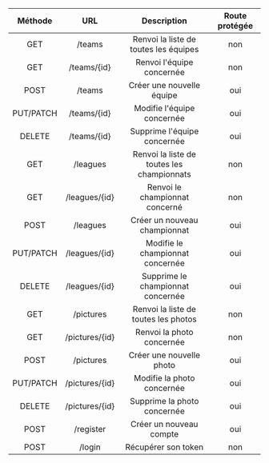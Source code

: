 | Méthode | URL  | Description | Route protégée |
| :---: | :---: | :---: | :---: |
| GET | /teams  |  Renvoi la liste de toutes les équipes | non  |
| GET | /teams/{id}  |  Renvoi l'équipe concernée | non  |
| POST | /teams  |  Créer une nouvelle équipe | oui  |
| PUT/PATCH | /teams/{id}  |  Modifie l'équipe concernée | oui  |
| DELETE | /teams/{id}  |  Supprime l'équipe concernée | oui  |
| GET | /leagues  |  Renvoi la liste de toutes les championnats | non  |
| GET | /leagues/{id}  |  Renvoi le championnat concerné | non  |
| POST | /leagues  |  Créer un nouveau championnat | oui  |
| PUT/PATCH | /leagues/{id}  |  Modifie le championnat concernée | oui  |
| DELETE | /leagues/{id}  |  Supprime le championnat concernée | oui  |
| GET | /pictures  |  Renvoi la liste de toutes les photos| non  |
| GET | /pictures/{id}  |  Renvoi la photo concernée| non  |
| POST | /pictures  |  Créer une nouvelle photo | oui  |
| PUT/PATCH | /pictures/{id}  |  Modifie la photo concernée | oui  |
| DELETE | /pictures/{id}  |  Supprime la photo concernée | oui  |
| POST | /register  |  Créer un nouveau compte | oui  |
| POST | /login  |  Récupérer son token | non  |
